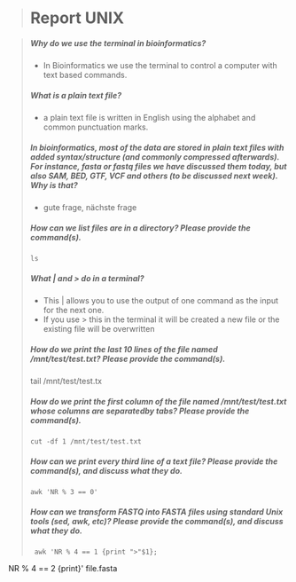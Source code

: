 > # Report UNIX

> ##### Why do we use the terminal in bioinformatics?
> * In Bioinformatics we use the terminal to control a computer with text based commands. 
>
> ##### What is a plain text file?
> * a plain text file is written in English using the alphabet and common punctuation marks.
>
> ##### In bioinformatics, most of the data are stored in plain text files with added syntax/structure (and commonly compressed afterwards). For instance, fasta or fastq files we have discussed them today, but also SAM, BED, GTF, VCF and others (to be discussed next week). Why is that?
> * gute frage, nächste frage
>
> ##### How can we list files are in a directory? Please provide the command(s).
>     ls
>
> ##### What | and > do in a terminal?
> * This | allows you to use the output of one command as the input for the next one. 
> * If you use > this in the terminal it will be created a new file or the existing file will be overwritten
>
> ##### How do we print the last 10 lines of the file named /mnt/test/test.txt? Please provide the command(s).
>    tail /mnt/test/test.tx
>
> ##### How do we print the first column of the file named /mnt/test/test.txt whose columns are separatedby tabs? Please provide the command(s).
>     cut -df 1 /mnt/test/test.txt
>
> ##### How can we print every third line of a text file? Please provide the command(s), and discuss what they do.
>     awk 'NR % 3 == 0' 
>
> ##### How can we transform FASTQ into FASTA files using standard Unix tools (sed, awk, etc)? Please provide the command(s), and discuss what they do.
>      awk 'NR % 4 == 1 {print ">"$1};
NR % 4 == 2 {print}' file.fasta
